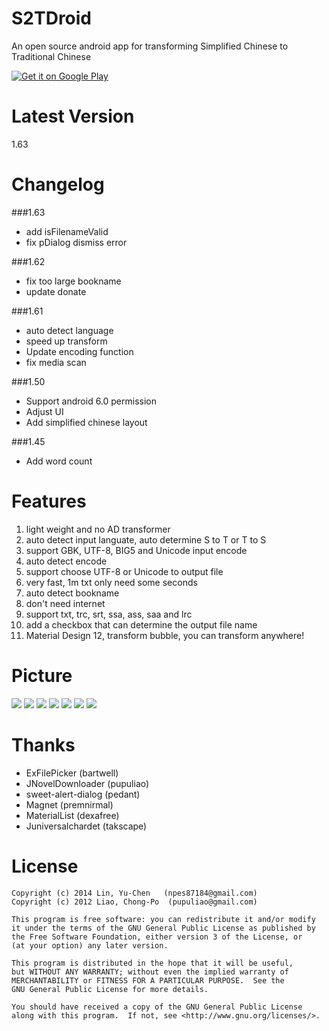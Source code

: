 S2TDroid
========
An open source android app for transforming Simplified Chinese to Traditional Chinese

[![Get it on Google Play](http://www.android.com/images/brand/get_it_on_play_logo_small.png)](https://play.google.com/store/apps/details?id=com.npes87184.s2tdroid)

Latest Version
========
1.63

Changelog
========
###1.63
* add isFilenameValid
* fix pDialog dismiss error

###1.62
* fix too large bookname
* update donate

###1.61
* auto detect language
* speed up transform
* Update encoding function
* fix media scan

###1.50
* Support android 6.0 permission
* Adjust UI
* Add simplified chinese layout

###1.45
* Add word count

Features
========
1. light weight and no AD transformer
2. auto detect input languate, auto determine S to T or T to S
3. support GBK, UTF-8, BIG5 and Unicode input encode
4. auto detect encode
5. support choose UTF-8 or Unicode to output file
6. very fast, 1m txt only need some seconds
7. auto detect bookname
8. don't need internet
9. support txt, trc, srt, ssa, ass, saa and lrc
10. add a checkbox that can determine the output file name
11. Material Design
12, transform bubble, you can transform anywhere!

Picture
========
<img src="http://truth.bahamut.com.tw/s01/201505/161edda668b0d8bd1f0ca45808944f44.PNG">

<img src="http://truth.bahamut.com.tw/s01/201512/3b6922ee762023f9c12d1f082541eeeb.PNG">

<img src="http://truth.bahamut.com.tw/s01/201508/c25f40b8d870e3c74f116d1a4935762a.PNG">

<img src="http://truth.bahamut.com.tw/s01/201508/5e5f75926c11df8a03f940b26f794d51.PNG">

<img src="http://truth.bahamut.com.tw/s01/201509/be4d5a98a3079584c38aeeb3474c9d47.PNG">

<img src="http://truth.bahamut.com.tw/s01/201512/28b61e79c2bbd9916b6b7b6d177abadd.JPG">

<img src="http://truth.bahamut.com.tw/s01/201508/274b0ec1a452abb36c24a16a4d1d7947.PNG">

Thanks
========
* ExFilePicker (bartwell)
* JNovelDownloader (pupuliao)
* sweet-alert-dialog (pedant)
* Magnet (premnirmal)
* MaterialList (dexafree)
* Juniversalchardet (takscape)

License
========
    Copyright (c) 2014 Lin, Yu-Chen   (npes87184@gmail.com)
    Copyright (c) 2012 Liao, Chong-Po  (pupuliao@gmail.com)

    This program is free software: you can redistribute it and/or modify
    it under the terms of the GNU General Public License as published by
    the Free Software Foundation, either version 3 of the License, or
    (at your option) any later version.

    This program is distributed in the hope that it will be useful,
    but WITHOUT ANY WARRANTY; without even the implied warranty of
    MERCHANTABILITY or FITNESS FOR A PARTICULAR PURPOSE.  See the
    GNU General Public License for more details.

    You should have received a copy of the GNU General Public License
    along with this program.  If not, see <http://www.gnu.org/licenses/>.